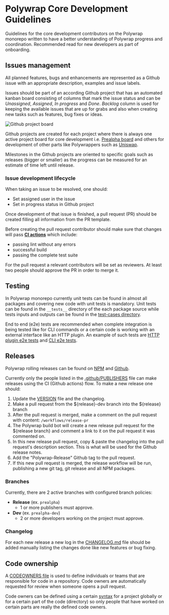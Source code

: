 # Polywrap Core Development Guidelines

Guidelines for the core development contributors on the Polywrap monorepo written to have a better understanding of Polywrap progress and coordination. Recommended read for new developers as part of onboarding. 

## Issues management

All planned features, bugs and enhancements are represented as a Github issue with an appropriate description, examples and issue labels.

Issues should be part of an according Github project that has an automated kanban board consisting of columns that mark the issue status and can be *Unassigned*, *Assigned*, *In progress* and *Done*. *Backlog* column is used for keeping the available issues that are up for grabs and also when creating new tasks such as features, bug fixes or ideas. 

![Github project board](https://i.imgur.com/aLWa5HQ.png)

Github projects are created for each project where there is always one active project board for core development i.e. [Prealpha board](https://github.com/polywrap/monorepo/projects/1) and others for development of other parts like Polywrappers such as [Uniswap](https://github.com/polywrap/monorepo/projects/2).

Milestones in the Github projects are oriented to specific goals such as releases (bigger or smaller) as the progress can be measured for an estimate of time left until release.

### Issue development lifecycle

When taking an issue to be resolved, one should:

* Set assigned user in the issue
* Set in progress status in Github project

Once development of that issue is finished, a pull request (PR) should be created filling all information from the PR template.

Before creating the pull request contributor should make sure that changes will pass **[CI actions](https://github.com/polywrap/monorepo/blob/prealpha/.github/workflows/js-ci.yaml)** which include:

* passing lint without any errors
* successful build
* passing the complete test suite

For the pull request a relevant contributors will be set as reviewers. At least two people should approve the PR in order to merge it.

## Testing

In Polywrap monorepo currently unit tests can be found in almost all packages and covering new code with unit tests is mandatory. Unit tests can be found in the `__tests__` directory of the each package source while tests inputs and outputs can be found in the [test-cases directory](https://github.com/polywrap/monorepo/tree/prealpha/packages/test-cases).

End to end (e2e) tests are recommended when complete integration is being tested like for CLI commands or a certain code is working with an external interface like an HTTP plugin. An example of such tests are [HTTP plugin e2e tests](https://github.com/polywrap/monorepo/blob/prealpha/packages/js/plugins/http/src/__tests__/e2e/e2e.spec.ts) and [CLI e2e tests](https://github.com/polywrap/monorepo/tree/prealpha/packages/cli/src/__tests__/e2e).


## Releases

Polywrap rolling releases can be found on [NPM](https://www.npmjs.com/org/polywrap) and [Github](https://github.com/polywrap/monorepo/releases).

Currently only the people listed in the [.github/PUBLISHERS](PUBLISHERS) file can make releases using the CI (Github actions) flow. To make a new release one should:

1. Update the [VERSION](VERSION) file and the changelog.
2. Make a pull request from the ${release}-dev branch into the ${release} branch
3. After the pull request is merged, make a comment on the pull request with content: `/workflows/release-pr`
4. The Polywrap build bot will create a new release pull request for the ${release branch} and comment a link to it on the pull request it was commented on.
5. In this new release pull request, copy & paste the changelog into the pull request's description section. This is what will be used for the Github release notes.
6. Add the "Polywrap-Release" Github tag to the pull request.
7. If this new pull request is merged, the release workflow will be run, publishing a new git tag, git release and all NPM packages.

### Branches

Currently, there are 2 active branches with configured branch policies:
* **Release** (ex. `prealpha`)
   * 1 or more publishers must approve.
* **Dev** (ex. `prealpha-dev`)
   * 2 or more developers working on the project must approve. 


### Changelog

For each new release a new log in the [CHANGELOG.md](https://github.com/polywrap/monorepo/blob/prealpha/CHANGELOG.md) file should be added manually listing the changes done like new features or bug fixing.

## Code ownership

A [CODEOWNERS file](https://github.com/polywrap/monorepo/blob/prealpha/.github/CODEOWNERS) is used to define individuals or teams that are responsible for code in a repository. Code owners are automatically requested for review when someone opens a pull request.

Code owners can be defined using a certain [syntax](https://docs.github.com/en/github/creating-cloning-and-archiving-repositories/about-code-owners#codeowners-syntax) for a project globally or for a certain part of the code (directory) so only people that have worked on certain parts are really the defined code owners.
